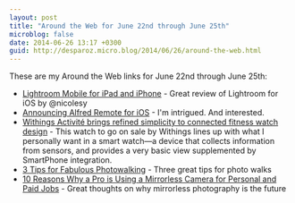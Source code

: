 ```yaml
---
layout: post
title: "Around the Web for June 22nd through June 25th"
microblog: false
date: 2014-06-26 13:17 +0300
guid: http://desparoz.micro.blog/2014/06/26/around-the-web.html
---
```

<p>These are my Around the Web links for June 22nd through June 25th:</p>
<ul>
<li><a href="http://photofocus.com/2014/06/24/lightroom-mobile-for-ipad-and-iphone/">Lightroom Mobile for iPad and iPhone</a> - Great review of Lightroom for iOS by @nicolesy</li>
<li><a href="http://blog.alfredapp.com/2014/06/24/announcing-alfred-remote-for-ios/">Announcing Alfred Remote for iOS</a> - I&#039;m intrigued. And interested.</li>
<li><a href="http://www.imore.com/withings-activit-brings-refined-simplicity-connected-fitness-watch-design">Withings Activit&eacute; brings refined simplicity to connected fitness watch design</a> - This watch to go on sale by Withings lines up with what I personally want in a smart watch&mdash;a device that collects information from sensors, and provides a very basic view supplemented by SmartPhone integration.</li>
<li><a href="http://photofocus.com/2014/06/17/3-tips-for-fabulous-photowalking/">3 Tips for Fabulous Photowalking</a> - Three great tips for photo walks</li>
<li><a href="http://digital-photography-school.com/10-reasons-why-a-pro-is-using-a-mirrorless-camera-for-personal-and-paid-jobs/">10 Reasons Why a Pro is Using a Mirrorless Camera for Personal and Paid Jobs</a> - Great thoughts on why mirrorless photography is the future</li>

</ul>
